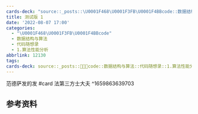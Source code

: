 ```yaml
---
cards-deck: "source::_posts::\U0001F468\U0001F3FB‍\U0001F4BBcode::数据结构与算法::代码随想录::1.算法性能分析::测试版 1.md"
title: 测试版 1
date: '2022-08-07 17:00'
categories:
  - "\U0001F468\U0001F3FB‍\U0001F4BBcode"
  - 数据结构与算法
  - 代码随想录
  - 1.算法性能分析
abbrlink: 12130
tags:
cards-deck: source::_posts::👨🏻‍💻code::数据结构与算法::代码随想录::1.算法性能分析::测试版 1.md
---
```

范德萨发的发 #card 
法第三方士大夫
^1659863639703
























参考资料
---



















